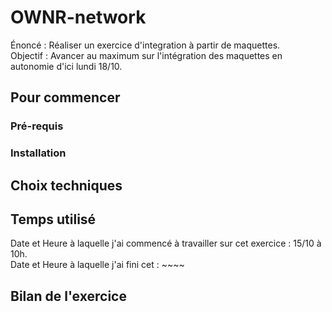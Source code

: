 # OWNR-network

Énoncé : Réaliser un exercice d'integration à partir de maquettes. </br>
Objectif : Avancer au maximum sur l'intégration des maquettes en autonomie d'ici lundi 18/10.

## Pour commencer

### Pré-requis

### Installation

## Choix techniques

## Temps utilisé

Date et Heure à laquelle j'ai commencé à travailler sur cet exercice : 15/10 à 10h. </br>
Date et Heure à laquelle j'ai fini cet : ~~~~

## Bilan de l'exercice
